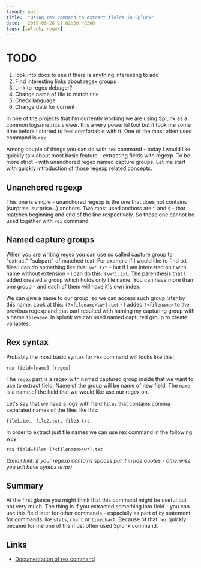 ```yaml
---
layout: post
title:  "Using rex command to extract fields in Splunk"
date:   2019-06-26 21:02:00 +0200
tags: [splunk, regex]
---
```


# TODO
1. look into docs to see if there is anything interesting to add
2. Find interesting links about regex groups
3. Link to regex debuger?
4. Change name of file to match title
5. Check language
6. Change date for current

In one of the projects that I'm currently working we are using Splunk as a common logs/metrics viewer. It is a very powerful tool but it took me some time before I started to feel comfortable with it. One of the most often used command is `rex`.

Among couple of things you can do with `rex` command - today I would like quickly talk about most basic feature - extracting fields with regexp. To be more strict - with unanchored regex named capture groups. Let me start with quickly introduction of those regexp related concepts.

## Unanchored regexp

This one is simple - unanchored regexp is the one that does not contains (surprise, surprise...) anchors. Two most used anchors are `^` and `$` - that matches beginning and end of the line respectively. So those one cannot be used together with `rex` command.

## Named capture groups


When you are writing regex you can use so called capture group to "extract" "subpart" of matched text. For example if I would like to find txt files I can do something like this: `\w*.txt` - but if I am interested onlt with name without extension - I can do this: `(\w*).txt`. The parenthesis that I added created a group which holds only file name. You can have more than one group - and each of them will have it's own index. 

We can give a name to our group, so we can access such group later by this name. Look at this: `(?<filename>\w*).txt` - I added `?<filename>` to the previous regexp and that part resulted with naming my capturing group with a name `filename`. In splunk we can used named captured group to create variables.

## Rex syntax

Probably the most basic syntax for `rex` command will looks like this:


```
rex field=[name] [regex]
```

The `regex` part is a regex with named captured group inside that we want to use to extract field. Name of the group will be name of new field. The `name` is a name of the field that we would like use our regex on.

Let's say that we have a logs with field `files` that contains comma separated names of the files like this: 

```
file1.txt, file2.txt, file3.txt
```

In order to extract just file names we can use rex command in the following way

```
rex field=files (?<filename>\w*).txt
```
_(Small hint: if your regexp contains spaces put it inside quotes - otherwise you will have syntax error)_

## Summary

At the first glance you might think that this command might be useful but not very much. The thing is if you extracted something into field - you can use this field later for other commands - espacially as part of `by` statement for commands like `stats`, `chart` or `timechart`. Because of that `rex` quickly became for me one of the most often used Splunk command.


## Links
- [Documentation of rex command](https://docs.splunk.com/Documentation/Splunk/7.3.0/SearchReference/Rex)
